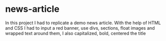 # news-article
In this project I had to replicate a demo news article. With the help of HTML and CSS I had to input a red banner, use divs, sections, float images and wrapped text around them, I also capitalized, bold, centered the title 
